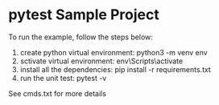 # pytest Sample Project

To run the example, follow the steps below:

1. create python virtual environment: python3 -m venv env
2. sctivate virtual environment: env\Scripts\activate
3. install all the dependencies: pip install -r requirements.txt
4. run the unit test: pytest -v

See cmds.txt for more details